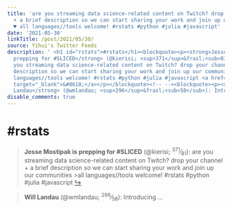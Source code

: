 ```yaml
---
title: 'are you streaming data science-related content on Twitch? drop your channel
  + a brief description so we can start sharing your work and join up our communities
  ♥️ all languages//tools welcome! #rstats #python #julia #javascript'
date: '2021-05-30'
linkTitle: /post/2021/05/30/
source: Yihui's Twitter Feeds
description: ' <h1 id="rstats">#rstats</h1><blockquote><p><strong>Jesse Mostipak is
  prepping for #SLICED</strong> (@kierisi; <sup>371</sup>&frasl;<sub>81</sub>): are
  you streaming data science-related content on Twitch? drop your channel + a brief
  description so we can start sharing your work and join up our communities &gt;all
  languages//tools welcome! #rstats #python #julia #javascript <a href="https://twitter.com/kierisi/status/1398295991531544581"
  target="_blank">&#8618;</a></p></blockquote><!-- --><blockquote><p><strong>Will
  Landau</strong> (@wmlandau; <sup>296</sup>&frasl;<sub>58</sub>): Introducing ...'
disable_comments: true
---
```

 <h1 id="rstats">#rstats</h1><blockquote><p><strong>Jesse Mostipak is prepping for #SLICED</strong> (@kierisi; <sup>371</sup>&frasl;<sub>81</sub>): are you streaming data science-related content on Twitch? drop your channel + a brief description so we can start sharing your work and join up our communities &gt;all languages//tools welcome! #rstats #python #julia #javascript <a href="https://twitter.com/kierisi/status/1398295991531544581" target="_blank">&#8618;</a></p></blockquote><!-- --><blockquote><p><strong>Will Landau</strong> (@wmlandau; <sup>296</sup>&frasl;<sub>58</sub>): Introducing ...